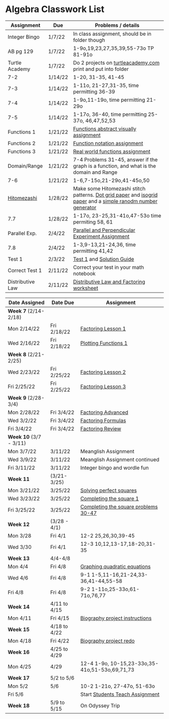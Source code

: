 # Algebra Classwork List

|Assignment | Due | Problems / details |
|-----------|-----|--------------------|
| Integer Bingo | 1/7/22 | In class assignment, should be in folder though|
| AB pg 129 | 1/7/22 | 1-9o,19,23,27,35,39,55-73o TP 81-91o
| Turtle Academy| 1/7/22 | Do 2 projects on [turtleacademy.com](turtleacademy.com) <br> print and put into folder
|7-2 | 1/14/22 | 1-20, 31-35, 41-45|
|7-3| 1/14/22 | 1-11o, 21-27,31-35, time permitting 36-39
|7-4| 1/14/22 | 1-9o,11-19o, time permitting 21-29o
|7-5 | 1/14/22 | 1-17o, 36-40, time permitting 25-37o, 46,47,52,53
|Functions 1| 1/21/22 | [Functions abstract visually assignment](https://docs.google.com/document/d/1lsWlqvBPN_QG2VvUXZOkDiOFJnHrRz6SLSHcsj6NtsY/edit?usp=sharing)
|Functions 2| 1/21/22 | [Function notation assignment](https://docs.google.com/document/d/1P4xVkAGNzs30qrxbEGLVI_UZRuJePZyhrGT0-bLnIAk/edit?usp=sharing)
|Functions 3| 1/21/22 |[Real world functions assignment](https://docs.google.com/document/d/1K8hQ525MRsSAlx447TbUO3trAKnwih7N4o262u6W0TY/edit?usp=sharing)
|Domain/Range| 1/21/22 | 7-4 Problems 31-45, answer if the graph is a function, and what is the domain and Range
|7-6| 1/21/22 | 1-6,7-15o,21-29o,41-45o,50
|[Hitomezashi](https://youtu.be/JbfhzlMk2eY)| 1/28/22 | Make some Hitomezashi stitch patterns. [Dot grid paper](dotted_paper.pdf) and [isogrid paper](isometric_grid_paper_double_sided.pdf) and a [simple ranodm number generator](random.html)
|7.7| 1/28/22 | 1-17o, 23-25,31-41o,47-53o time permiting 58, 61
|Parallel Exp.| 2/4/22| [Parallel and Perpendicular Experiment Assignment](https://docs.google.com/document/d/1PAqIoReSwV5hif4GwZ26P2xUSIsWXEdO3_I2bWOgkdk/edit?usp=sharing)
|7.8| 2/4/22 | 1-3,9-13,21-24,36, time permitting 41,42
|Test 1| 2/3/22 | [Test 1](math/sptest1.pdf) and [Solution Guide](math/sptest1-solns.pdf)
|Correct Test 1| 2/11/22| Correct your test in your math notebook
|Distributive Law| 2/11/22 | [Distributive Law and Factoring worksheet](https://docs.google.com/document/d/153BT99aFABONnnM9SZPM7HOztAIdn6lDZhWUVKF3bcA/edit?usp=sharing)


|Date Assigned| Date Due | Assignment |
|-------------|----------|-------------|
|**Week 7** (2/14-2/18)
|Mon 2/14/22 | Fri 2/18/22 | [Factoring Lesson 1](https://docs.google.com/document/d/1rav1vkA6Y3Ccy34k0csDifrZt-0ZF8ak8CPeqTKuTdw/edit?usp=sharing) |
|Wed 2/16/22 | Fri 2/18/22 | [Plotting Functions 1](https://docs.google.com/document/d/1Jb54h8ph2aK3AkDW36tW5Q7R9V2f3gUIlh_inavORIU/edit?usp=sharing)
|**Week 8** (2/21-2/25)
|Wed 2/23/22 | Fri 2/25/22 | [Factoring Lesson 2](https://docs.google.com/document/d/1nfONk2FGeLGyCa2mdu5clz-kq4xMm9PojL6h3kI5IE0/edit?usp=sharing)
|Fri 2/25/22 | Fri 2/25/22 | [Factoring Lesson 3](https://docs.google.com/document/d/1vr7zyWIoInzh048ay37gblwz_58ru7eLPNCHoUP56UY/edit?usp=sharing)
|**Week 9** (2/28-3/4)
|Mon 2/28/22 | Fri 3/4/22 | [Factoring Advanced](https://docs.google.com/document/d/1utgmy2wRSyIguTL018o6DtZY9mtmmzdomWTTNkRt-r8/edit?usp=sharing)
|Wed 3/2/22 | Fri 3/4/22 | [Factoring Formulas](https://docs.google.com/document/d/1piiAOstKY5LG8yM7sW8ZwFb53xm1TVWDM47-EEjjP28/edit?usp=sharing)
|Fri 3/4/22 | Fri 3/4/22 | [Factoring Review](https://docs.google.com/document/d/1dtNGKyEKwcodUyDgzPqTsoI204LW2d3nXnShy0IcoFw/edit?usp=sharing)
| **Week 10** (3/7 - 3/11)
| Mon 3/7/22 | 3/11/22 | Meanglish Assignment
| Wed 3/9/22 | 3/11/22 | Meanglish Assignment continued
| Fri 3/11/22 | 3/11/22 | Integer bingo and wordle fun
| **Week 11** | (3/21-3/25)
| Mon 3/21/22 | 3/25/22 | [Solving perfect squares](https://docs.google.com/document/d/1Mc4tV-64oa9G7GqdiEJk7QdB-WW6sSN6V7y7q-HvkF8/edit?usp=sharing)
| Wed 3/23/22| 3/25/22 | [Completing the square 1](https://docs.google.com/document/d/10rpITTg2BOT4FlorFZthMCNG1WZY7fGdTp_mxBIRkf8/edit?usp=sharing)
| Fri 3/25/22 | 3/25/22| [Completing the square problems 30-47](alg-complete-square-page.jpeg)
| **Week 12** | (3/28 - 4/1)
| Mon 3/28 | Fri 4/1 | 12-2 25,26,30,39-45
| Wed 3/30 | Fri 4/1 | 12-3 10,12,13-17,18-20,31-35
| **Week 13**| 4/4-4/8
| Mon 4/4  | Fri 4/8 | [Graphing quadratic equations](https://docs.google.com/document/d/1O9ZyCLNY2lgFxndHm9K2PrnxgvqLp4pMlKEB8TaTQNA/edit?usp=sharing)
| Wed 4/6 | Fri 4/8 | 9-1 1-5,11-16,21-24,33-36,41-44,55-58
| Fri 4/8 | Fri 4/8 | 9-2 1-11o,25-33o,61-71o,76,77
| **Week 14** | 4/11 to 4/15
| Mon 4/11| Fri 4/15 | [Biography project instructions](../2019/math/biography-project)
| **Week 15** | 4/18 to 4/22
| Mon 4/18 | Fri 4/22 | [Biography project redo](math/biography-project-redo)
| **Week 16** | 4/25 to 4/29
| Mon 4/25 | 4/29 | 12-4 1-9o, 10-15,23-33o,35-41o,51-53o,69,71,73
| **Week 17**| 5/2 to 5/6
| Mon 5/2 | 5/6 | 10-2 1-21o, 27-47o, 51-63o
| Fri 5/6 | | Start [Students Teach Assignment](https://docs.google.com/document/d/1SYmQ68pv5Pv-xqF2r-it9J475UWIuOY7nHEq-CzxU0M/edit?usp=sharing)
| **Week 18**| 5/9 to 5/15 | On Odyssey Trip
